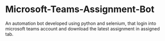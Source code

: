 # Microsoft-Teams-Assignment-Bot
An automation bot developed using python and selenium, that login into microsoft teams account and download the latest assignment in assigned tab.
